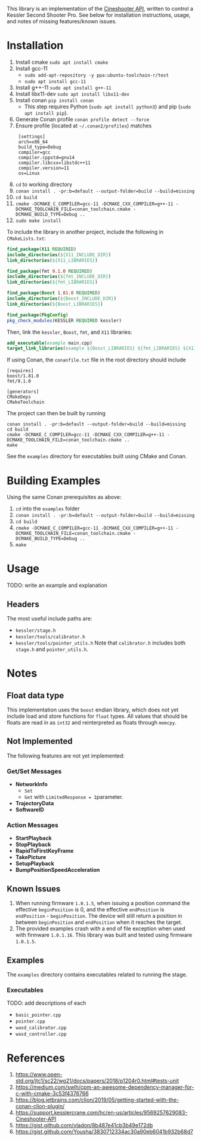 This library is an implementation of the [Cineshooter API](https://support.kesslercrane.com/hc/en-us/articles/9569257629083-Cineshooter-API), written to control a Kessler Second Shooter Pro. See below for installation instructions, usage, and notes of missing features/known issues.

# Installation
1) Install cmake `sudo apt install cmake`
2) Install gcc-11 
   * `sudo add-apt-repository -y ppa:ubuntu-toolchain-r/test`
   * `sudo apt install gcc-11`
3) Install g++-11 `sudo apt install g++-11`
4) Install libx11-dev `sudo apt install libx11-dev`
5) Install conan `pip install conan`
   * This step requires Python  (`sudo apt install python3`) and pip (`sudo apt install pip`).
6) Generate Conan profile `conan profile detect --force`
7) Ensure profile (located at `~/.conan2/profiles`) matches 
   ```
    [settings]
    arch=x86_64
    build_type=Debug
    compiler=gcc
    compiler.cppstd=gnu14
    compiler.libcxx=libstdc++11
    compiler.version=11
    os=Linux
    ```
8) `cd` to working directory
9) `conan install . -pr:b=default --output-folder=build --build=missing`
10) `cd build`
11) `cmake -DCMAKE_C_COMPILER=gcc-11 -DCMAKE_CXX_COMPILER=g++-11 -DCMAKE_TOOLCHAIN_FILE=conan_toolchain.cmake -DCMAKE_BUILD_TYPE=Debug ..`
12) `sudo make install`

To include the library in another project, include the following in `CMakeLists.txt`:
```cmake
find_package(X11 REQUIRED)
include_directories(${X11_INCLUDE_DIR})
link_directories(${X11_LIBRARIES})

find_package(fmt 9.1.0 REQUIRED)
include_directories(${fmt_INCLUDE_DIR})
link_directories(${fmt_LIBRARIES})

find_package(Boost 1.81.0 REQUIRED)
include_directories(${Boost_INCLUDE_DIR})
link_directories(${Boost_LIBRARIES})

find_package(PkgConfig)
pkg_check_modules(KESSLER REQUIRED kessler)
```
Then, link the `kessler`, `Boost`, `fmt`, and `X11` libraries:
```cmake
add_executable(example main.cpp)
target_link_libraries(example ${Boost_LIBRARIES} ${fmt_LIBRARIES} ${X11_LIBRARIES} ${KESSLER_LIBRARIES})
```
If using Conan, the `conanfile.txt` file in the root directory should include
```
[requires]
boost/1.81.0
fmt/9.1.0

[generators]
CMakeDeps
CMakeToolchain
```
The project can then be built by running
```
conan install . -pr:b=default --output-folder=build --build=missing
cd build
cmake -DCMAKE_C_COMPILER=gcc-11 -DCMAKE_CXX_COMPILER=g++-11 -DCMAKE_TOOLCHAIN_FILE=conan_toolchain.cmake ..
make
```
See the `examples` directory for executables built using CMake and Conan.

# Building Examples 
Using the same Conan prerequisites as above:
1) `cd` into the `examples` folder
2) `conan install . -pr:b=default --output-folder=build --build=missing`
3) `cd build`
4) `cmake -DCMAKE_C_COMPILER=gcc-11 -DCMAKE_CXX_COMPILER=g++-11 -DCMAKE_TOOLCHAIN_FILE=conan_toolchain.cmake -DCMAKE_BUILD_TYPE=Debug ..`
5) `make`

# Usage
TODO: write an example and explanation
## Headers
The most useful include paths are:
* `kessler/stage.h`
* `kessler/tools/calibrator.h`
* `kessler/tools/pointer_utils.h`
  Note that `calibrator.h` includes both `stage.h` and `pointer_utils.h`.

# Notes

## Float data type
This implementation uses the `boost` endian library, which does not yet include load and store functions for `float` types. All values that should be floats are read in as `int32` and reinterpreted as floats through `memcpy`.

## Not Implemented
The following features are not yet implemented:

### Get/Set Messages
* **NetworkInfo**
  * `Set`
  * `Get` with `LimitedResponse = 1`parameter.
* **TrajectoryData**
* **SoftwareID**

### Action Messages
* **StartPlayback**
* **StopPlayback**
* **RapidToFirstKeyFrame**
* **TakePicture**
* **SetupPlayback**
* **BumpPositionSpeedAcceleration**

## Known Issues
1) When running firmware `1.0.1.5`, when issuing a position command the effective `beginPosition` is 0, and the effective `endPosition` is `endPosition` - `beginPosition`. The device will still return a position in between `beginPosition` and `endPosition` when it reaches the target.
2) The provided examples crash with a end of file exception when used with firmware `1.0.1.16`. This library was built and tested using firmware `1.0.1.5`.

## Examples
The `examples` directory contains executables related to running the stage.
### Executables
TODO: add descriptions of each
* `basic_pointer.cpp`
* `pointer.cpp`
* `wasd_calibrator.cpp`
* `wasd_controller.cpp`

# References
1) https://www.open-std.org/jtc1/sc22/wg21/docs/papers/2018/p1204r0.html#tests-unit
2) https://medium.com/swlh/cpm-an-awesome-dependency-manager-for-c-with-cmake-3c53f4376766
3) https://blog.jetbrains.com/clion/2019/05/getting-started-with-the-conan-clion-plugin/
4) https://support.kesslercrane.com/hc/en-us/articles/9569257629083-Cineshooter-API
5) https://gist.github.com/vladon/8b487e41cb3b49e172db
6) https://gist.github.com/Yousha/3830712334ac30a90eb6041b932b68d7